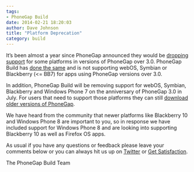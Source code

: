 ```yaml
---
tags:
- PhoneGap Build
date: 2014-02-21 18:20:03
author: Dave Johnson
title: "Platform Deprecation"
category: build
---
```


It’s been almost a year since PhoneGap announced they would be [dropping support](http://phonegap.com/blog/2013/05/16/cordova-will-no-longer-support-bb/) for some platforms in versions of PhoneGap over 3.0. PhoneGap Build has [done the same](http://community.phonegap.com/nitobi/topics/blackberry_symbian_and_webos_will_not_be_supported_by_phonegap_3_0) and is not supporting webOS, Symbian or Blackberry (<= BB7) for apps using PhoneGap versions over 3.0.

In addition, PhoneGap Build will be removing support for webOS, Symbian, Blackberry and Windows Phone 7 on the anniversary of PhoneGap 3.0 in July. For users that need to support those platforms they can still [download older versions of PhoneGap](http://phonegap.com/install/).

We have heard from the community that newer platforms like Blackberry 10 and Windows Phone 8 are important to you, so in response we have included support for Windows Phone 8 and are looking into supporting Blackberry 10 as well as Firefox OS apps.

As usual if you have any questions or feedback please leave your comments below or you can always hit us up on [Twitter](http://twitter.com/phonegapbuild) or [Get Satisfaction](http://community.phonegap.com).

The PhoneGap Build Team